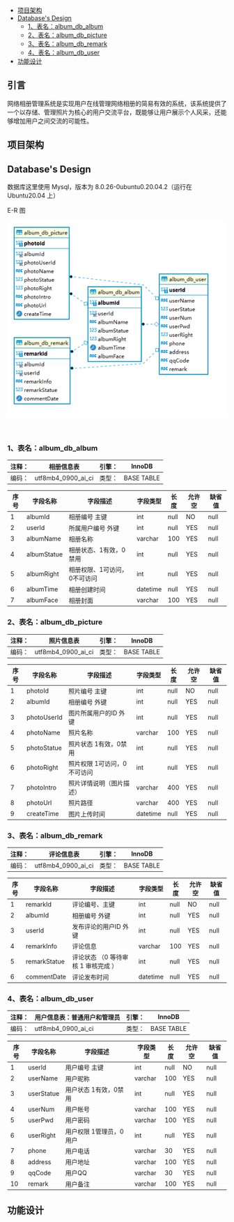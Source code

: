 
<!-- TOC -->
- [项目架构](#项目架构)
- [Database's Design](#databases-design)
    - [1、表名：album_db_album](#1表名album_db_album)
    - [2、表名：album_db_picture](#2表名album_db_picture)
    - [3、表名：album_db_remark](#3表名album_db_remark)
    - [4、表名：album_db_user](#4表名album_db_user)
- [功能设计](#功能设计)
<!-- /TOC -->
## 引言

网络相册管理系统是实现用户在线管理网络相册的简易有效的系统，该系统提供了一个以存储、管理照片为核心的用户交流平台，既能够让用户展示个人风采，还能够增加用户之间交流的可能性。


## 项目架构


## Database's Design

数据库这里使用 Mysql，版本为 8.0.26-0ubuntu0.20.04.2（运行在 Ubuntu20.04 上）

E-R 图

![image-20220609133016992](../images/image-20220609133016992.png)

​					

### 1、表名：album_db_album

| 注释： | 相册信息表         | 引擎： | InnoDB     |
| ------ | ------------------ | ------ | ---------- |
| 编码： | utf8mb4_0900_ai_ci | 类型： | BASE TABLE |

 

| **序号** | **字段名称** | **字段描述**                 | **字段类型** | **长度** | **允许空** | **缺省值** |
| -------- | ------------ | ---------------------------- | ------------ | -------- | ---------- | ---------- |
| 1        | albumId      | 相册编号 主键                | int          | null     | NO         | null       |
| 2        | userId       | 所属用户编号 外键            | int          | null     | YES        | null       |
| 3        | albumName    | 相册名称                     | varchar      | 100      | YES        | null       |
| 4        | albumStatue  | 相册状态、1有效，0禁用       | int          | null     | YES        | null       |
| 5        | albumRight   | 相册权限、1可访问，0不可访问 | int          | null     | YES        | null       |
| 6        | albumTime    | 相册创建时间                 | datetime     | null     | YES        | null       |
| 7        | albumFace    | 相册封面                     | varchar      | 100      | YES        | null       |

 

### 2、表名：album_db_picture

| 注释： | 照片信息表         | 引擎： | InnoDB     |
| ------ | ------------------ | ------ | ---------- |
| 编码： | utf8mb4_0900_ai_ci | 类型： | BASE TABLE |

 

| **序号** | **字段名称** | **字段描述**                 | **字段类型** | **长度** | **允许空** | **缺省值** |
| -------- | ------------ | ---------------------------- | ------------ | -------- | ---------- | ---------- |
| 1        | photoId      | 照片编号 主键                | int          | null     | NO         | null       |
| 2        | albumId      | 相册编号 外键                | int          | null     | YES        | null       |
| 3        | photoUserId  | 图片所属用户的ID 外键        | int          | null     | YES        | null       |
| 4        | photoName    | 照片名称                     | varchar      | 100      | YES        | null       |
| 5        | photoStatue  | 照片状态 1有效，0禁用        | int          | null     | YES        | null       |
| 6        | photoRight   | 照片权限 1可访问，0 不可访问 | int          | null     | YES        | null       |
| 7        | photoIntro   | 照片详情说明（图片描述）     | varchar      | 400      | YES        | null       |
| 8        | photoUrl     | 照片路径                     | varchar      | 400      | YES        | null       |
| 9        | createTime   | 图片上传时间                 | datetime     | null     | YES        | null       |

 

 

### 3、表名：album_db_remark

| 注释： | 评论信息表         | 引擎： | InnoDB     |
| ------ | ------------------ | ------ | ---------- |
| 编码： | utf8mb4_0900_ai_ci | 类型： | BASE TABLE |

 

| **序号** | **字段名称** | **字段描述**                         | **字段类型** | **长度** | **允许空** | **缺省值** |
| -------- | ------------ | ------------------------------------ | ------------ | -------- | ---------- | ---------- |
| 1        | remarkId     | 评论编号、主键                       | int          | null     | NO         | null       |
| 2        | albumId      | 相册编号 外键                        | int          | null     | YES        | null       |
| 3        | userId       | 发布评论的用户ID 外键                | int          | null     | YES        | null       |
| 4        | remarkInfo   | 评论信息                             | varchar      | 100      | YES        | null       |
| 5        | remarkStatue | 评论状态 （0 等待审核 1 审核完成  ） | int          | null     | YES        | null       |
| 6        | commentDate  | 评论发布时间                         | datetime     | null     | YES        | null       |

 

 

### 4、表名：album_db_user

| 注释： | 用户信息表：普通用户和管理员 | 引擎： | InnoDB     |
| ------ | ---------------------------- | ------ | ---------- |
| 编码： | utf8mb4_0900_ai_ci           | 类型： | BASE TABLE |

 

| **序号** | **字段名称** | **字段描述**            | **字段类型** | **长度** | **允许空** | **缺省值** |
| -------- | ------------ | ----------------------- | ------------ | -------- | ---------- | ---------- |
| 1        | userId       | 用户编号 主键           | int          | null     | NO         | null       |
| 2        | userName     | 用户昵称                | varchar      | 100      | YES        | null       |
| 3        | userStatue   | 用户状态 1有效，0禁用   | int          | null     | YES        | null       |
| 4        | userNum      | 用户帐号                | varchar      | 100      | YES        | null       |
| 5        | userPwd      | 用户密码                | varchar      | 100      | YES        | null       |
| 6        | userRight    | 用户权限 1管理员，0用户 | int          | null     | YES        | null       |
| 7        | phone        | 用户电话                | varchar      | 30       | YES        | null       |
| 8        | address      | 用户地址                | varchar      | 100      | YES        | null       |
| 9        | qqCode       | 用户QQ                  | varchar      | 30       | YES        | null       |
| 10       | remark       | 用户备注                | varchar      | 100      | YES        | null       |

 

## 功能设计

 

 